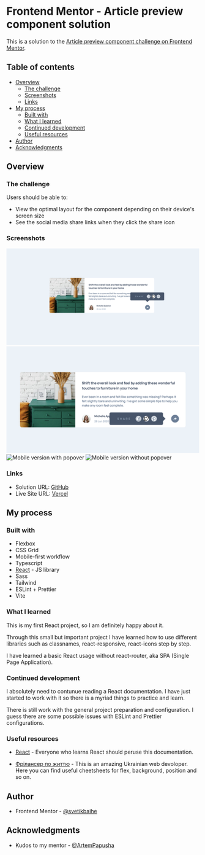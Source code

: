 # Frontend Mentor - Article preview component solution

This is a solution to the [Article preview component challenge on Frontend Mentor](https://www.frontendmentor.io/challenges/article-preview-component-dYBN_pYFT).

## Table of contents

- [Overview](#overview)
  - [The challenge](#the-challenge)
  - [Screenshots](#screenshots)
  - [Links](#links)
- [My process](#my-process)
  - [Built with](#built-with)
  - [What I learned](#what-i-learned)
  - [Continued development](#continued-development)
  - [Useful resources](#useful-resources)
- [Author](#author)
- [Acknowledgments](#acknowledgments)

## Overview

### The challenge

Users should be able to:

- View the optimal layout for the component depending on their device's screen size
- See the social media share links when they click the share icon

### Screenshots

![Popover for screens more than 960px](public/screenshots/More-than-960px.png)
![Popover for screens between 960px-767px](public/screenshots/960px-767px.png)
![Mobile version with popover](public/screenshots/mobile_with_popover.png)
![Mobile version without popover](public/screenshots/mobile_with_popover.png)

### Links

- Solution URL: [GitHub](https://github.com/svetikbaihe/article-preview.git)
- Live Site URL: [Vercel](https://article-preview-pied.vercel.app/)

## My process

### Built with

- Flexbox
- CSS Grid
- Mobile-first workflow
- Typescript
- [React](https://reactjs.org/) - JS library
- Sass
- Tailwind
- ESLint + Prettier
- Vite


### What I learned

This is my first React project, so I am definitely happy about it. 

Through this small but important project I have learned how to use different libraries such as classnames, react-responsive, react-icons step by step. 

I have learned a basic React usage without react-router, aka SPA (Single Page Application).

### Continued development

I absolutely need to contunue reading a React documentation. I have just started to work with it so there is a myriad things to practice and learn.

There is still work with the general project preparation and configuration. I guess there are some possible issues with ESLint and Prettier configurations.

### Useful resources

- [React](https://react.dev/) - Everyone who learns React should peruse this documentation.

- [Фрілансер по життю](https://fls.guru/) - This is an amazing Ukrainian web devoloper. Here you can find useful cheetsheets for flex, background, position and so on.

## Author

- Frontend Mentor - [@svetikbaihe](https://www.frontendmentor.io/profile/svetikbaihe)

## Acknowledgments

- Kudos to my mentor - [@ArtemPapusha](https://github.com/ArtemPapusha) 

